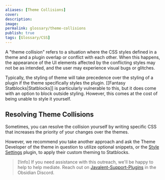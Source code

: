```yaml
---
aliases: [Theme Collisions]
cover: 
description: 
image: 
permalink: glossary/theme-collisions
publish: true
tags: [Glossary/CSS]
---
```


A "theme collision" refers to a situation where the CSS styles defined in a theme and a plugin overlap or conflict with each other. When this happens, the appearance of the UI elements affected by the conflicting styles may not be as intended, and the user may experience visual bugs or glitches. 

Typically, the styling of theme will take precedence over the styling of a plugin if the theme specifically styles the plugin. [[Fantasy Statblocks|Statblocks]] is particularly vulnerable to this, but it does come with an option to block outside styling. However, this comes at the cost of being unable to style it yourself. 

## Resolving Theme Collisions

Sometimes, you can resolve the collision yourself by writing specific CSS that increases the priority of your changes over the themes. 

However, we recommend you take another approach and ask the Theme Developer of the theme in question to utilize optional snippets, or the [Style Settings](https://github.com/mgmeyers/obsidian-style-settings "Github") plugin, to apply their custom theming to Statblocks. 

> [!info] If you need assistance with this outreach, we'll be happy to help to help mediate. Reach out on [Javalent-Support-Plugins](https://discord.com/channels/686053708261228577/932707309195493416 "Discord") in the Obsidian Discord. 


